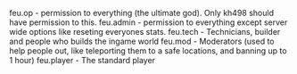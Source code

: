 feu.op - permission to everything (the ultimate god). Only kh498 should have permission to this.
feu.admin - permission to everything except server wide options like reseting everyones stats. 
feu.tech - Technicians, builder and people who builds the ingame world
feu.mod - Moderators (used to help people out, like teleporting them to a safe locations, and banning up to 1 hour)
feu.player - The standard player